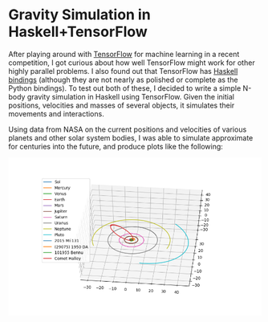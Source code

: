 # Gravity Simulation in Haskell+TensorFlow

After playing around with [TensorFlow](http://tensorflow.org) for machine learning in a recent competition, I got curious about how well TensorFlow might work for other highly parallel problems. I also found out that TensorFlow has [Haskell bindings](https://github.com/tensorflow/haskell) (although they are not nearly as polished or complete as the Python bindings). To test out both of these, I decided to write a simple N-body gravity simulation in Haskell using TensorFlow. Given the initial positions, velocities and masses of several objects, it simulates their movements and interactions.

Using data from NASA on the current positions and velocities of various planets and other solar system bodies, I was able to simulate approximate for centuries into the future, and produce plots like the following:

![plot](gravity.png)
